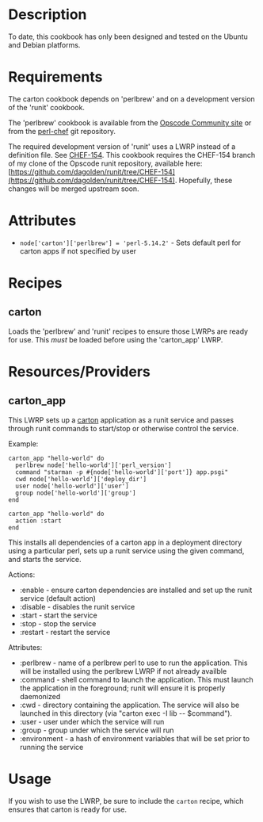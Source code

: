 Description
===========

To date, this cookbook has only been designed and tested on the
Ubuntu and Debian platforms.

Requirements
============

The carton cookbook depends on 'perlbrew' and on a development version of
the 'runit' cookbook.

The 'perlbrew' cookbook is available from the
[Opscode Community site](http://community.opscode.com/cookbooks/perlbrew) or from
the [perl-chef](http://github.com/dagolden/perl-chef) git repository.

The required development version of 'runit' uses a LWRP instead of a definition
file.  See [CHEF-154](http://tickets.opscode.com/browse/CHEF-154).  This
cookbook requires the CHEF-154 branch of my clone of the Opscode runit repository,
available here: [https://github.com/dagolden/runit/tree/CHEF-154](https://github.com/dagolden/runit/tree/CHEF-154).
Hopefully, these changes will be merged upstream soon.

Attributes
==========

* `node['carton']['perlbrew'] = 'perl-5.14.2'` - Sets default perl for carton apps if not specified by user

Recipes
=======

carton
----------

Loads the 'perlbrew' and 'runit' recipes to ensure those LWRPs are ready for use.  This *must* be loaded
before using the 'carton_app' LWRP.

Resources/Providers
===================

carton_app
-------------

This LWRP sets up a [carton](https://metacpan.org/module/carton) application as
a runit service and passes through runit commands to start/stop or otherwise
control the service.

Example:

    carton_app "hello-world" do
      perlbrew node['hello-world']['perl_version']
      command "starman -p #{node['hello-world']['port']} app.psgi"
      cwd node['hello-world']['deploy_dir']
      user node['hello-world']['user']
      group node['hello-world']['group']
    end

    carton_app "hello-world" do
      action :start
    end

This installs all dependencies of a carton app in a deployment directory using
a particular perl, sets up a runit service using the given command, and
starts the service.

Actions:

* :enable - ensure carton dependencies are installed and set up the runit service (default action)
* :disable - disables the runit service
* :start - start the service
* :stop - stop the service
* :restart - restart the service

Attributes:

* :perlbrew - name of a perlbrew perl to use to run the application. This
will be installed using the perlbrew LWRP if not already availble
* :command - shell command to launch the application.  This must launch the
application in the foreground; runit will ensure it is properly daemonized
* :cwd - directory containing the application.  The service will also be
launched in this directory (via "carton exec -I lib -- $command").
* :user - user under which the service will run
* :group - group under which the service will run
* :environment - a hash of environment variables that will be set prior
to running the service

Usage
=====

If you wish to use the LWRP, be sure to include the `carton` recipe, which
ensures that carton is ready for use.

